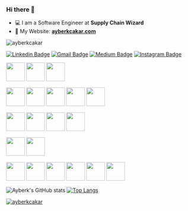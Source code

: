 ### Hi there 👋

- 💻 I am a Software Engineer at **Supply Chain Wizard**
- 💬 My Website: [**ayberkcakar.com**](https://ayberkcakar.com/)
<p align="left"> <img src="https://komarev.com/ghpvc/?username=ayberkcakar&label=Profile%20views&color=0e75b6&style=flat" alt="ayberkcakar" /> </p>

[![Linkedin Badge](https://img.shields.io/badge/-ayberkcakar-blue?style=flat-square&logo=Linkedin&logoColor=white&link=https://www.linkedin.com/in/ayberkcakar/)](https://www.linkedin.com/in/ayberkcakar/) 
[![Gmail Badge](https://img.shields.io/badge/-ayberkcakar35@gmail.com-c14438?style=flat-square&logo=Gmail&logoColor=white&link=mailto:ayberkcakar35@gmail.com)](mailto:ayberkcakar35@gmail.com)
[![Medium Badge](https://img.shields.io/badge/Medium-12100E?style=for-the-badge&logo=medium&logoColor=white)](https://medium.com/@ayberkcakar)
[![Instagram Badge](https://img.shields.io/badge/Instagram-E4405F?style=for-the-badge&logo=instagram&logoColor=white)](https://www.instagram.com/ayberkcakar/)

<code><img height="50" src="https://www.vectorlogo.zone/logos/docker/docker-ar21.svg"></code>
<code><img height="50" src="https://www.vectorlogo.zone/logos/heroku/heroku-ar21.svg"></code>
<code><img height="50" src="https://www.vectorlogo.zone/logos/npmjs/npmjs-ar21.svg"></code>

<code><img height="50" src="https://www.vectorlogo.zone/logos/dotnet/dotnet-horizontal.svg"></code>
<code><img height="50" src="https://www.vectorlogo.zone/logos/nodejs/nodejs-horizontal.svg"></code>
<code><img height="50" src="https://www.vectorlogo.zone/logos/reactjs/reactjs-ar21.svg"></code>
<code><img height="50" src="https://www.vectorlogo.zone/logos/angular/angular-ar21.svg"></code>
<code><img height="50" src="https://www.vectorlogo.zone/logos/mochajs/mochajs-ar21.svg"></code>

<code><img height="50" src="https://www.vectorlogo.zone/logos/typescriptlang/typescriptlang-ar21.svg"></code>
<code><img height="50" src="https://www.vectorlogo.zone/logos/javascript/javascript-ar21.svg"></code>
<code><img height="50" src="https://www.vectorlogo.zone/logos/jquery/jquery-ar21.svg"></code>
<code><img height="50" src="https://www.vectorlogo.zone/logos/json/json-ar21.svg"></code>

<code><img height="50" src="https://www.vectorlogo.zone/logos/getbootstrap/getbootstrap-ar21.svg"></code>
<code><img height="50" src="https://www.vectorlogo.zone/logos/sass-lang/sass-lang-ar21.svg"></code>

<code><img height="50" src="https://www.vectorlogo.zone/logos/mongodb/mongodb-ar21.svg"></code>
<code><img height="50" src="https://www.vectorlogo.zone/logos/mysql/mysql-ar21.svg"></code>
<code><img height="50" src="https://www.vectorlogo.zone/logos/postgresql/postgresql-ar21.svg"></code>
<code><img height="50" src="https://www.vectorlogo.zone/logos/oracle/oracle-ar21.svg"></code>
<code><img height="50" src="https://www.vectorlogo.zone/logos/graphql/graphql-ar21.svg"></code>
<code><img height="50" src="https://www.vectorlogo.zone/logos/hasuraio/hasuraio-ar21.svg"></code>


![Ayberk's GitHub stats](https://github-readme-stats.vercel.app/api?username=ayberkcakar&show_icons=true&theme=radical)
[![Top Langs](https://github-readme-stats.vercel.app/api/top-langs/?username=ayberkcakar&layout=compact&theme=radical)](https://github.com/anuraghazra/github-readme-stats)

<p align="left"> <a href="https://github.com/ryo-ma/github-profile-trophy"><img src="https://github-profile-trophy.vercel.app/?username=ayberkcakar&theme=onedark" alt="ayberkcakar" /></a> </p>
